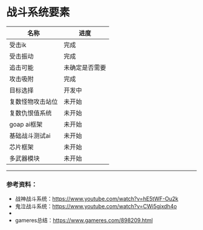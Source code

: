 # 战斗系统要素

名称 | 进度
--- | ---
受击ik | 完成
受击振动 | 完成
追击可能 | 未确定是否需要
攻击吸附 | 完成
目标选择 | 开发中
复数怪物攻击站位 | 未开始
复数仇恨值系统 | 未开始
goap ai框架 | 未开始
基础战斗测试ai | 未开始
芯片框架 | 未开始
多武器模块 | 未开始

---
### 参考资料：
- 战神战斗系统：https://www.youtube.com/watch?v=hE5tWF-Ou2k
- 鬼泣战斗系统：https://www.youtube.com/watch?v=CWi5gjxdh4o
- 
- gameres总结：https://www.gameres.com/898209.html